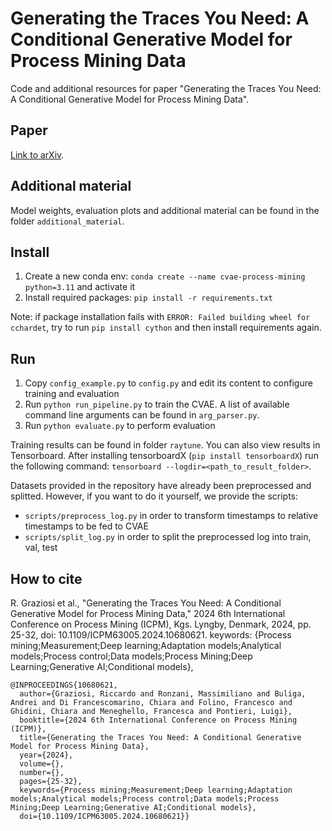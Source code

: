 # Generating the Traces You Need: A Conditional Generative Model for Process Mining Data

Code and additional resources for paper "Generating the Traces You Need: A Conditional Generative Model for Process Mining Data".

## Paper

[Link to arXiv](https://arxiv.org/abs/2411.02131).

## Additional material

Model weights, evaluation plots and additional material can be found in the folder `additional_material`.

## Install

1. Create a new conda env: `conda create --name cvae-process-mining python=3.11` and activate it
2. Install required packages: `pip install -r requirements.txt`

Note: if package installation fails with `ERROR: Failed building wheel for cchardet`, try to run `pip install cython` and then install requirements again.

## Run

1. Copy `config_example.py` to `config.py` and edit its content to configure training and evaluation
2. Run `python run_pipeline.py` to train the CVAE. A list of available command line arguments can be found in `arg_parser.py`.
3. Run `python evaluate.py` to perform evaluation

Training results can be found in folder `raytune`. You can also view results in Tensorboard. After installing tensorboardX (`pip install tensorboardX`) run the following command:
`tensorboard --logdir=<path_to_result_folder>`.

Datasets provided in the repository have already been preprocessed and splitted. However, if you want to do it yourself, we provide the scripts:

- `scripts/preprocess_log.py` in order to transform timestamps to relative timestamps to be fed to CVAE
- `scripts/split_log.py` in order to split the preprocessed log into train, val, test

## How to cite

R. Graziosi et al., "Generating the Traces You Need: A Conditional Generative Model for Process Mining Data," 2024 6th International Conference on Process Mining (ICPM), Kgs. Lyngby, Denmark, 2024, pp. 25-32, doi: 10.1109/ICPM63005.2024.10680621. keywords: {Process mining;Measurement;Deep learning;Adaptation models;Analytical models;Process control;Data models;Process Mining;Deep Learning;Generative AI;Conditional models},


```
@INPROCEEDINGS{10680621,
  author={Graziosi, Riccardo and Ronzani, Massimiliano and Buliga, Andrei and Di Francescomarino, Chiara and Folino, Francesco and Ghidini, Chiara and Meneghello, Francesca and Pontieri, Luigi},
  booktitle={2024 6th International Conference on Process Mining (ICPM)}, 
  title={Generating the Traces You Need: A Conditional Generative Model for Process Mining Data}, 
  year={2024},
  volume={},
  number={},
  pages={25-32},
  keywords={Process mining;Measurement;Deep learning;Adaptation models;Analytical models;Process control;Data models;Process Mining;Deep Learning;Generative AI;Conditional models},
  doi={10.1109/ICPM63005.2024.10680621}}
```